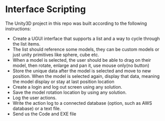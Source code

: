 # Interface Scripting

The Unity3D project in this repo was built according to the following instructions:

- Create a UGUI interface that supports a list and a way to cycle through the list items.
- The list should reference some models, they can be custom models or just unity primitives like sphere, cube etc.
- When a model is selected, the user should be able to drag on their model, then rotate, enlarge and pan it, use mouse only(no button)
- Store the unique data after the model is selected and move to new position. When the model is selected again, display that data, meaning the model display or stay at last position location
- Create a login and log out screen using any solution.
- Save the model rotation location by using any solution.
- Log the user actions.
- Write the action log to a connected database (option, such as AWS database) or a text file.
- Send us the Code and EXE file
